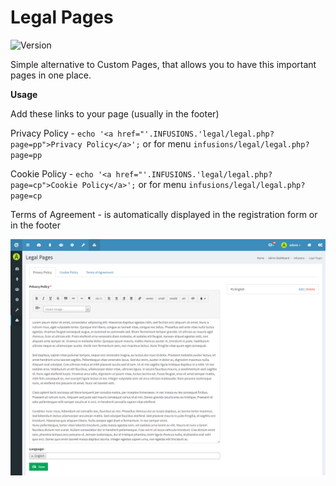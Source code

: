 # Legal Pages

![Version](https://img.shields.io/badge/Version-1.0.1-blue.svg)

Simple alternative to Custom Pages, that allows you to have this important pages in one place.

**Usage**

Add these links to your page (usually in the footer)

Privacy Policy - `echo '<a href="'.INFUSIONS.'legal/legal.php?page=pp">Privacy Policy</a>';` or for menu `infusions/legal/legal.php?page=pp`

Cookie Policy - `echo '<a href="'.INFUSIONS.'legal/legal.php?page=cp">Cookie Policy</a>';` or for menu `infusions/legal/legal.php?page=cp`

Terms of Agreement - is automatically displayed in the registration form or in the footer

![Preview](screenshot.png)
